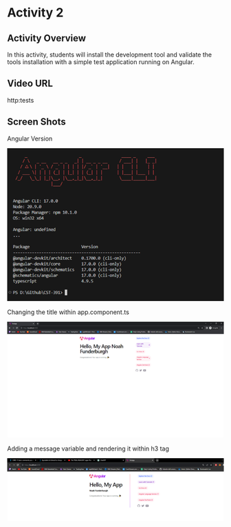 # Activity 2

 ## Activity Overview
In this activity, students will install the development tool and validate the tools installation with a simple test application running on Angular.

## Video URL
http:tests

## Screen Shots

Angular Version

![Angular Version](screenshots/Angular_Version.png)


Changing the title within app.component.ts

![Change Title](screenshots/Change_Title.png)


Adding a message variable and rendering it within h3 tag

![Adding Variable](screenshots/Adding_Var.png)